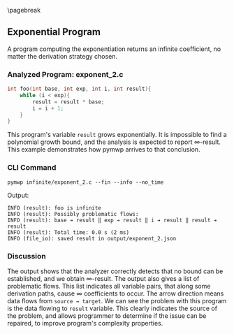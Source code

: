 \pagebreak

## Exponential Program

A program computing the exponentiation returns an infinite coefficient, no matter the derivation strategy chosen.

### Analyzed Program: exponent_2.c

```C
int foo(int base, int exp, int i, int result){
    while (i < exp){
        result = result * base;
        i = i + 1;
    }
}
```

This program's variable $\texttt{result}$ grows exponentially.
It is impossible to find a polynomial growth bound, and the analysis is expected to report $\infty$-result.
This example demonstrates how pymwp arrives to that conclusion.


### CLI Command

```console
pymwp infinite/exponent_2.c --fin --info --no_time
```

Output:

```console
INFO (result): foo is infinite
INFO (result): Possibly problematic flows:
INFO (result): base ➔ result ‖ exp ➔ result ‖ i ➔ result ‖ result ➔ result
INFO (result): Total time: 0.0 s (2 ms)
INFO (file_io): saved result in output/exponent_2.json
```

### Discussion

The output shows that the analyzer correctly detects that no bound can be established, and we obtain $\infty$-result.
The output also gives a list of problematic flows.
This list indicates all variable pairs, that along some derivation paths, cause $\infty$ coefficients to occur.
The arrow direction means data flows from `source ➔ target`.
We can see the problem with this program is the data flowing to $\texttt{result}$ variable.
This clearly indicates the source of the problem, and allows programmer to determine if the issue can be repaired, 
to improve program's complexity properties.


